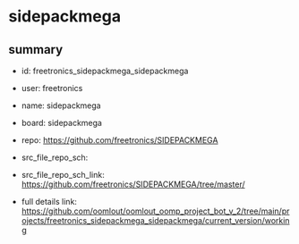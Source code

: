 # sidepackmega
 
## summary 
* id: freetronics_sidepackmega_sidepackmega
* user: freetronics
* name: sidepackmega
* board: sidepackmega
* repo: https://github.com/freetronics/SIDEPACKMEGA



* src_file_repo_sch: 
* src_file_repo_sch_link: https://github.com/freetronics/SIDEPACKMEGA/tree/master/
* full details link: https://github.com/oomlout/oomlout_oomp_project_bot_v_2/tree/main/projects/freetronics_sidepackmega_sidepackmega/current_version/working  






